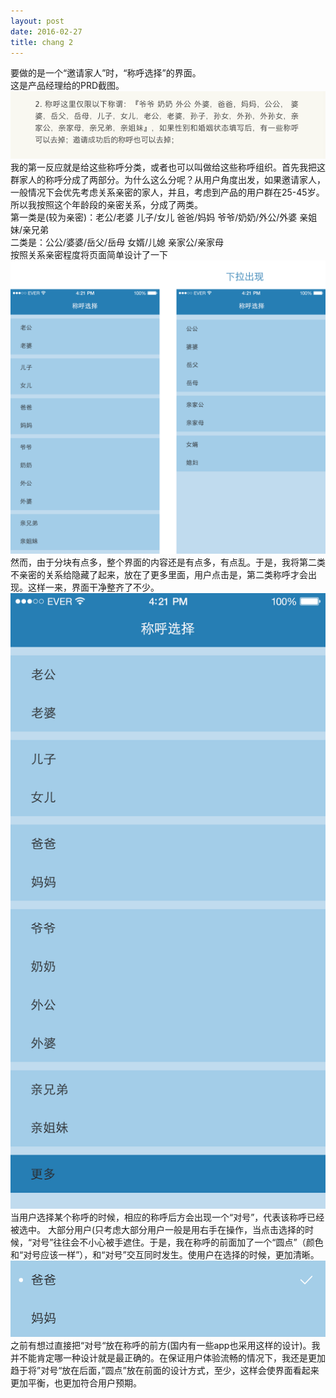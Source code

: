```yaml
---
layout: post
date: 2016-02-27
title: chang 2
---
```

要做的是一个“邀请家人”时，“称呼选择”的界面。
<br>这是产品经理给的PRD截图。
![layout borken by border-boxing](/images/abc.png)
<br>我的第一反应就是给这些称呼分类，或者也可以叫做给这些称呼组织。首先我把这群家人的称呼分成了两部分。为什么这么分呢？从用户角度出发，如果邀请家人，一般情况下会优先考虑关系亲密的家人，并且，考虑到产品的用户群在25-45岁。所以我按照这个年龄段的亲密关系，分成了两类。
<br>第一类是(较为亲密)：老公/老婆  儿子/女儿  爸爸/妈妈  爷爷/奶奶/外公/外婆  亲姐妹/亲兄弟
<br>二类是：公公/婆婆/岳父/岳母  女婿/儿媳  亲家公/亲家母
<br>按照关系亲密程度将页面简单设计了一下
![layout borken by border-boxing](/images/abcd.png)
<br>然而，由于分块有点多，整个界面的内容还是有点多，有点乱。于是，我将第二类不亲密的关系给隐藏了起来，放在了更多里面，用户点击是，第二类称呼才会出现。这样一来，界面干净整齐了不少。
![layout borken by border-boxing](/images/abcde.png)
<br>当用户选择某个称呼的时候，相应的称呼后方会出现一个“对号”，代表该称呼已经被选中。
大部分用户(只考虑大部分用户一般是用右手在操作，当点击选择的时候，“对号”往往会不小心被手遮住。于是，我在称呼的前面加了一个“圆点”（颜色和“对号应该一样”），和“对号”交互同时发生。使用户在选择的时候，更加清晰。
![layout borken by border-boxing](/images/abcdef.png)
<br>之前有想过直接把“对号“放在称呼的前方(国内有一些app也采用这样的设计)。我并不能肯定哪一种设计就是最正确的。在保证用户体验流畅的情况下，我还是更加趋于将”对号“放在后面，”圆点”放在前面的设计方式，至少，这样会使界面看起来更加平衡，也更加符合用户预期。
